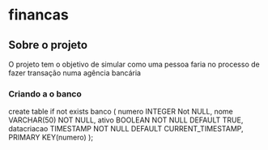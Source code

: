 # financas
## Sobre o projeto
   O projeto tem o objetivo de simular como uma pessoa faria no processo de fazer transação numa agência bancária

### Criando a o banco

   create table if not exists banco (
	numero INTEGER Not NULL,
	nome VARCHAR(50) NOT NULL,
	ativo BOOLEAN NOT NULL DEFAULT TRUE,
	datacriacao TIMESTAMP NOT NULL DEFAULT CURRENT_TIMESTAMP,
	PRIMARY KEY(numero)
);

